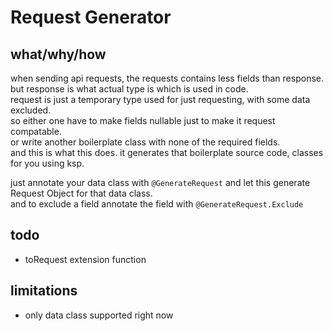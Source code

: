 # Request Generator

## what/why/how
when sending api requests, the requests contains less fields than response.  
but response is what actual type is which is used in code.  
request is just a temporary type used for just requesting, with some data excluded.  
so either one have to make fields nullable just to make it request compatable.  
or write another boilerplate class with none of the required fields.  
and this is what this does. it generates that boilerplate source code, classes for you using ksp. 

just annotate your data class with `@GenerateRequest` and let this generate Request Object for that data class.  
and to exclude a field annotate the field with `@GenerateRequest.Exclude`

## todo
- toRequest extension function

## limitations
- only data class supported right now
